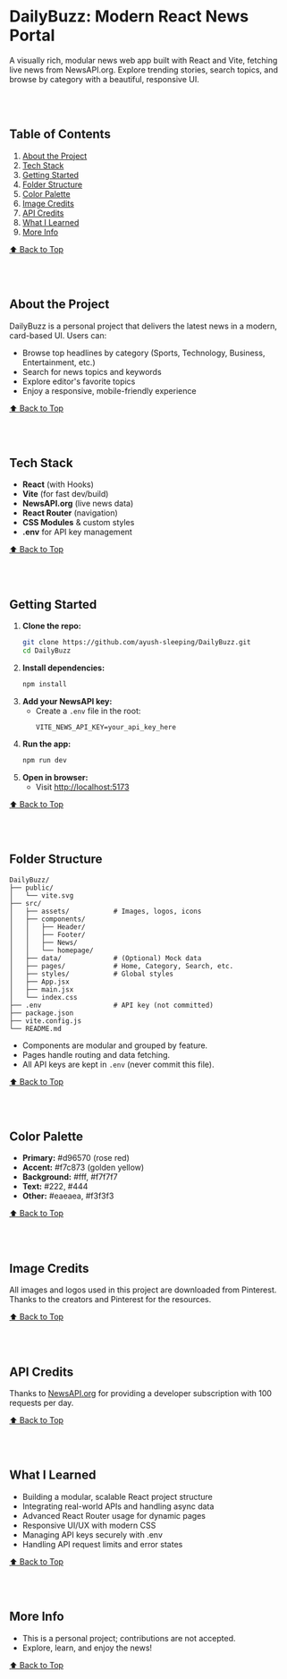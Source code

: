 
# DailyBuzz: Modern React News Portal

A visually rich, modular news web app built with React and Vite, fetching live news from NewsAPI.org. Explore trending stories, search topics, and browse by category with a beautiful, responsive UI.

<br>

<br>

## Table of Contents
1. [About the Project](#about-the-project)
2. [Tech Stack](#tech-stack)
3. [Getting Started](#getting-started)
4. [Folder Structure](#folder-structure)
5. [Color Palette](#color-palette)
6. [Image Credits](#image-credits)
7. [API Credits](#api-credits)
8. [What I Learned](#what-i-learned)
9. [More Info](#more-info)

[⬆️ Back to Top](#dailybuzz-modern-react-news-portal)

<br>

<br>

## About the Project
DailyBuzz is a personal project that delivers the latest news in a modern, card-based UI. Users can:
- Browse top headlines by category (Sports, Technology, Business, Entertainment, etc.)
- Search for news topics and keywords
- Explore editor's favorite topics
- Enjoy a responsive, mobile-friendly experience

[⬆️ Back to Top](#table-of-contents)

<br>

<br>

## Tech Stack
- **React** (with Hooks)
- **Vite** (for fast dev/build)
- **NewsAPI.org** (live news data)
- **React Router** (navigation)
- **CSS Modules** & custom styles
- **.env** for API key management

[⬆️ Back to Top](#table-of-contents)

<br>

<br>

## Getting Started
1. **Clone the repo:**
   ```sh
   git clone https://github.com/ayush-sleeping/DailyBuzz.git
   cd DailyBuzz
   ```
2. **Install dependencies:**
   ```sh
   npm install
   ```
3. **Add your NewsAPI key:**
   - Create a `.env` file in the root:
     ```env
     VITE_NEWS_API_KEY=your_api_key_here
     ```
4. **Run the app:**
   ```sh
   npm run dev
   ```
5. **Open in browser:**
   - Visit [http://localhost:5173](http://localhost:5173)

[⬆️ Back to Top](#table-of-contents)

<br>

<br>

## Folder Structure
```
DailyBuzz/
├── public/
│   └── vite.svg
├── src/
│   ├── assets/           # Images, logos, icons
│   ├── components/
│   │   ├── Header/
│   │   ├── Footer/
│   │   ├── News/
│   │   └── homepage/
│   ├── data/             # (Optional) Mock data
│   ├── pages/            # Home, Category, Search, etc.
│   ├── styles/           # Global styles
│   ├── App.jsx
│   ├── main.jsx
│   └── index.css
├── .env                  # API key (not committed)
├── package.json
├── vite.config.js
└── README.md
```
- Components are modular and grouped by feature.
- Pages handle routing and data fetching.
- All API keys are kept in `.env` (never commit this file).

[⬆️ Back to Top](#table-of-contents)

<br>

<br>

## Color Palette
- **Primary:** #d96570 (rose red)
- **Accent:** #f7c873 (golden yellow)
- **Background:** #fff, #f7f7f7
- **Text:** #222, #444
- **Other:** #eaeaea, #f3f3f3

[⬆️ Back to Top](#table-of-contents)

<br>

<br>

## Image Credits
All images and logos used in this project are downloaded from Pinterest. Thanks to the creators and Pinterest for the resources.

[⬆️ Back to Top](#table-of-contents)

<br>

<br>

## API Credits
Thanks to [NewsAPI.org](https://newsapi.org/) for providing a developer subscription with 100 requests per day.

[⬆️ Back to Top](#table-of-contents)

<br>

<br>

## What I Learned
- Building a modular, scalable React project structure
- Integrating real-world APIs and handling async data
- Advanced React Router usage for dynamic pages
- Responsive UI/UX with modern CSS
- Managing API keys securely with .env
- Handling API request limits and error states

[⬆️ Back to Top](#table-of-contents)

<br>

<br>

## More Info
- This is a personal project; contributions are not accepted.
- Explore, learn, and enjoy the news!

[⬆️ Back to Top](#table-of-contents)
